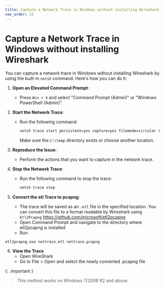 ```yaml
---
title: Capture a Network Trace in Windows without installing Wireshark
nav_order: 12
---
```

# Capture a Network Trace in Windows without installing Wireshark
You can capture a network trace in Windows without installing Wireshark by using the built-in `netsh` command. Here's how you can do it:

1. **Open an Elevated Command Prompt**:
   - Press `Win + X` and select "Command Prompt (Admin)" or "Windows PowerShell (Admin)".

2. **Start the Network Trace**:
   - Run the following command:
     ```sh
     netsh trace start persistent=yes capture=yes filemode=circular report=disabled tracefile=C:\temp\nettrace.etl
     ```
     Make sure the `C:\temp` directory exists or choose another location.

3. **Reproduce the Issue**:
   - Perform the actions that you want to capture in the network trace.

4. **Stop the Network Trace**:
   - Run the following command to stop the trace:
     ```sh
     netsh trace stop
     ```

5. **Convert the etl Trace to pcapng**:
   - The trace will be saved as an `.etl` file in the specified location. You can convert this file to a format readable by Wireshark using `Etl2Pcapng` https://github.com/microsoft/etl2pcapng 
   -  Open Command Prompt and navigate to the directory where etl2pcapng is installed
   -  Run 
```
etl2pcapng.exe nettrace.etl nettrace.pcapng
```

6. **View the Trace**
   -  Open WireShark
   -  Go to File > Open and select the newly converted .pcapng file
 
 
{: .important }
> This method works on Windows 7/2008 R2 and above.
